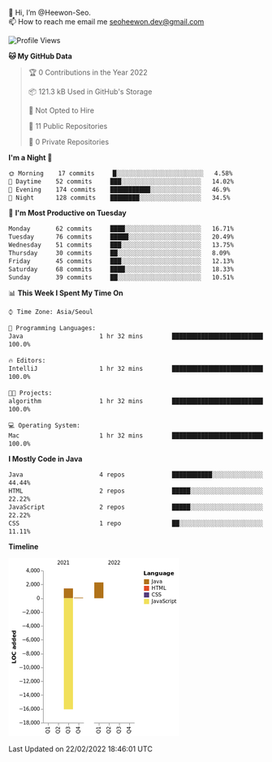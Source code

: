 👋 Hi, I’m @Heewon-Seo.  
📫 How to reach me email me seoheewon.dev@gmail.com 

 <!--START_SECTION:waka-->
![Profile Views](http://img.shields.io/badge/Profile%20Views-25-blue)

**🐱 My GitHub Data** 

> 🏆 0 Contributions in the Year 2022
 > 
> 📦 121.3 kB Used in GitHub's Storage 
 > 
> 🚫 Not Opted to Hire
 > 
> 📜 11 Public Repositories 
 > 
> 🔑 0 Private Repositories  
 > 
**I'm a Night 🦉** 

```text
🌞 Morning    17 commits     █░░░░░░░░░░░░░░░░░░░░░░░░   4.58% 
🌆 Daytime    52 commits     ███░░░░░░░░░░░░░░░░░░░░░░   14.02% 
🌃 Evening    174 commits    ███████████░░░░░░░░░░░░░░   46.9% 
🌙 Night      128 commits    ████████░░░░░░░░░░░░░░░░░   34.5%

```
📅 **I'm Most Productive on Tuesday** 

```text
Monday       62 commits     ████░░░░░░░░░░░░░░░░░░░░░   16.71% 
Tuesday      76 commits     █████░░░░░░░░░░░░░░░░░░░░   20.49% 
Wednesday    51 commits     ███░░░░░░░░░░░░░░░░░░░░░░   13.75% 
Thursday     30 commits     ██░░░░░░░░░░░░░░░░░░░░░░░   8.09% 
Friday       45 commits     ███░░░░░░░░░░░░░░░░░░░░░░   12.13% 
Saturday     68 commits     ████░░░░░░░░░░░░░░░░░░░░░   18.33% 
Sunday       39 commits     ██░░░░░░░░░░░░░░░░░░░░░░░   10.51%

```


📊 **This Week I Spent My Time On** 

```text
⌚︎ Time Zone: Asia/Seoul

💬 Programming Languages: 
Java                     1 hr 32 mins        █████████████████████████   100.0%

🔥 Editors: 
IntelliJ                 1 hr 32 mins        █████████████████████████   100.0%

🐱‍💻 Projects: 
algorithm                1 hr 32 mins        █████████████████████████   100.0%

💻 Operating System: 
Mac                      1 hr 32 mins        █████████████████████████   100.0%

```

**I Mostly Code in Java** 

```text
Java                     4 repos             ███████████░░░░░░░░░░░░░░   44.44% 
HTML                     2 repos             █████░░░░░░░░░░░░░░░░░░░░   22.22% 
JavaScript               2 repos             █████░░░░░░░░░░░░░░░░░░░░   22.22% 
CSS                      1 repo              ██░░░░░░░░░░░░░░░░░░░░░░░   11.11%

```


**Timeline**

![Chart not found](https://raw.githubusercontent.com/Heewon-Seo/Heewon-Seo/main/charts/bar_graph.png) 


 Last Updated on 22/02/2022 18:46:01 UTC
<!--END_SECTION:waka-->
